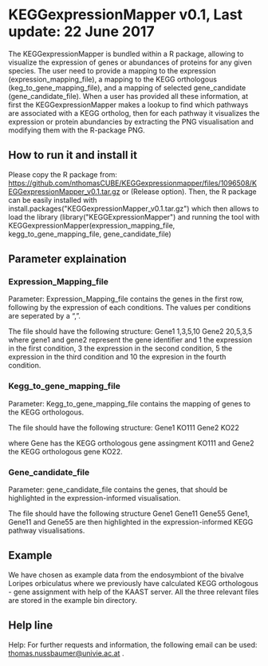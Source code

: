 # KEGGexpressionMapper v0.1, Last update: 22 June 2017
The KEGGexpressionMapper is bundled within a R package, allowing to visualize the expression of genes or abundances of proteins for any given species. The user need to provide a mapping to the expression (expression_mapping_file), a mapping to the KEGG orthologous (keg_to_gene_mapping_file), and a mapping of selected gene_candidate (gene_candidate_file). When a user has provided all these information, at first the KEGGexpressionMapper makes a lookup to find which pathways are associated with a KEGG ortholog, then for each pathway it visualizes the expression or protein abundancies by extracting the PNG visualisation and modifying them with the R-package PNG.
## How to run it and install it

Please copy the R package from: https://github.com/nthomasCUBE/KEGGexpressionmapper/files/1096508/KEGGexpressionMapper_v0.1.tar.gz 
or (Release option). Then, the R package can be easily installed with install.packages("KEGGexpressionMapper_v0.1.tar.gz")
which then allows to load the library (library("KEGGExpressionMapper")
and running the tool with
KEGGexpressionMapper(expression_mapping_file, kegg_to_gene_mapping_file, gene_candidate_file)

## Parameter explaination
### Expression_Mapping_file
Parameter: Expression_Mapping_file contains the genes in the first row, following by the expression of each conditions. The values per conditions are seperated by a “,”.

The file should have the following structure:
Gene1 1,3,5,10
Gene2 20,5,3,5
where gene1 and gene2 represent the gene identifier and 1 the expression in the first condition, 3 the expression in the second condition, 5 the expression in the third condition and 10 the expresion in the fourth condition.

### Kegg_to_gene_mapping_file
Parameter: Kegg_to_gene_mapping_file contains the mapping of genes to the KEGG orthologous.

The file should have the following structure:
Gene1 KO111
Gene2 KO22

where Gene has the KEGG orthologous gene assingment KO111 and Gene2 the KEGG orthologous gene KO22.

### Gene_candidate_file 
Parameter: gene_candidate_file contains the genes, that should be highlighted in the expression-informed visualisation.

The file should have the following structure
Gene1
Gene11
Gene55
Gene1, Gene11 and Gene55 are then highlighted in the expression-informed KEGG pathway visualisations.

## Example
We have chosen as example data from the endosymbiont of the bivalve Loripes orbiculatus where we previously have calculated KEGG orthologous - gene assignment with help of the KAAST server. 
All the three relevant files are stored in the example bin directory.

## Help line
Help:
For further requests and information, the following email can be used: thomas.nussbaumer@univie.ac.at .



